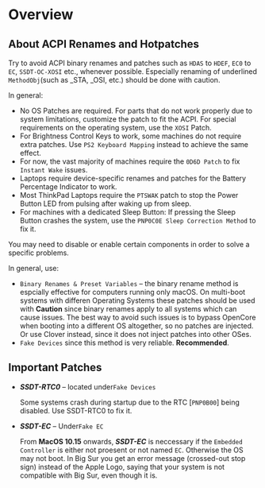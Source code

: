 # Overview

## About ACPI Renames and Hotpatches

Try to avoid ACPI binary renames and patches such as `HDAS` to `HDEF`, `EC0` to `EC`, `SSDT-OC-XOSI` etc., whenever possible. Especially renaming of underlined `MethodObj`(such as _STA, _OSI, etc.) should be done with caution. 

In general: 

- No OS Patches are required. For parts that do not work properly due to system limitations, customize the patch to fit the ACPI. For special requirements on the operating system, use the `XOSI` Patch.
- For Brightness Control Keys to work, some machines do not require extra patches. Use `PS2 Keyboard Mapping` instead to achieve the same effect.
- For now, the vast majority of machines require the `0D6D Patch` to fix `Instant Wake` issues.
- Laptops require device-specific renames and patches for the Battery Percentage Indicator to work.
- Most ThinkPad Laptops require the `PTSWAK` patch to stop the Power Button LED from pulsing after waking up from sleep.
- For machines with a dedicated Sleep Button: If pressing the Sleep Button crashes the system, use the `PNP0C0E Sleep Correction Method` to fix it.

You may need to disable or enable certain components in order to solve a specific problems. 
 
In general, use:

- `Binary Renames & Preset Variables` – the binary rename method is espcially effective for computers running only macOS. On multi-boot systems with differen Operating Systems  these patches should be used with **Caution** since binary renames apply to all systems which can cause issues. The best way to avoid such issues is to bypass OpenCore when booting into a different OS altogether, so no patches are injected. Or use Clover instead, since it does not inject patches into other OSes.
- `Fake Devices` since this method is very reliable. **Recommended**. 

## Important Patches

- ***SSDT-RTC0*** – located under`Fake Devices`

	Some systems crash during startup due to the RTC [`PNP0B00`]  being disabled. Use SSDT-RTC0 to fix it.
- ***SSDT-EC*** – Under`Fake EC`

  From **MacOS 10.15** onwards, ***SSDT-EC*** is neccessary if the `Embedded Controller` is either not proesent or not named `EC`. Otherwise the OS may not boot. In Big Sur you get an error message (crossed-out stop sign) instead of the Apple Logo, saying that your system is not compatible with Big Sur, even though it is.
